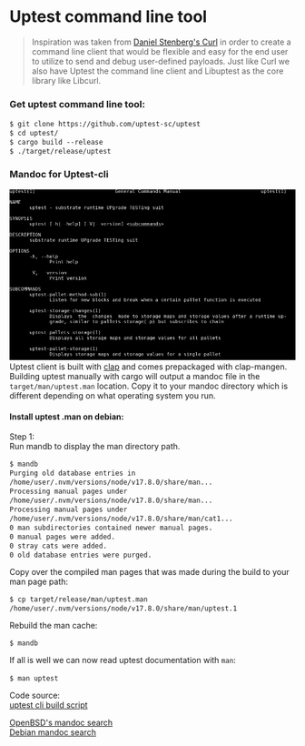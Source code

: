 # Uptest command line tool  

> Inspiration was taken from [Daniel Stenberg's Curl](https://en.wikipedia.org/wiki/CURL) in order to create a command line client that would be flexible and easy for the end user to utilize to send and debug user-defined payloads. Just like Curl we also have Uptest the command line client and Libuptest as the core library like Libcurl.   


### Get uptest command line tool:  
```shell
$ git clone https://github.com/uptest-sc/uptest
$ cd uptest/
$ cargo build --release
$ ./target/release/uptest  
```

### Mandoc for Uptest-cli    
![Uptest man page](uptest_man.png)    
Uptest client is built with [clap]() and comes prepackaged with clap-mangen. Building uptest manually with cargo will output a mandoc file in the `target/man/uptest.man` location. Copy it to your mandoc directory which is different depending on what operating system you run.  


#### Install uptest .man on debian:   
Step 1:  
Run mandb to display the man directory path.  
```
$ mandb
Purging old database entries in /home/user/.nvm/versions/node/v17.8.0/share/man...
Processing manual pages under /home/user/.nvm/versions/node/v17.8.0/share/man...
Processing manual pages under /home/user/.nvm/versions/node/v17.8.0/share/man/cat1...
0 man subdirectories contained newer manual pages.
0 manual pages were added.
0 stray cats were added.
0 old database entries were purged.

```

Copy over the compiled man pages that was made during the build to your man page path:  
```
$ cp target/release/man/uptest.man  /home/user/.nvm/versions/node/v17.8.0/share/man/uptest.1 
```

Rebuild the man cache:  
```
$ mandb  
```

If all is well we can now read uptest documentation with `man`:

`$ man uptest`

Code source:  
[uptest cli build script](https://github.com/uptest-sc/uptest/blob/0ba314e0316b57c4999660db378e1fd71bc6f39c/build.rs#L22)   

[OpenBSD's mandoc search](https://man.openbsd.org/)    
[Debian mandoc search](https://manpages.debian.org/bookworm/cargo/cargo.1.en.html)   
